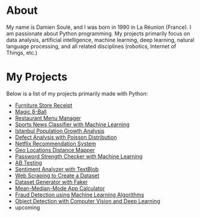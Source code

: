 # About

My name is Damien Soulé, and I was born in 1990 in La Réunion (France). I am passionate about Python programming. My projects primarily focus on data analysis, artificial intelligence, machine learning, deep learning, natural language processing, and all related disciplines (robotics, Internet of Things, etc.)

# My Projects

Below is a list of my projects primarily made with Python:

- [Furniture Store Receipt](https://github.com/dspydev/python-projects/tree/main/furniture-store-receipt)
- [Magic 8-Ball](https://github.com/dspydev/python-projects/tree/main/magic-8-ball-py)
- [Restaurant Menu Manager](https://github.com/dspydev/python-projects/tree/main/restaurant-menu-manager)
- [Sports News Classifier with Machine Learning](https://github.com/dspydev/python-projects/tree/main/sports-news-classifier-py)
- [Istanbul Population Growth Analysis](https://github.com/dspydev/python-projects/tree/main/istanbul-population-growth-analysis-py)
- [Defect Analysis with Poisson Distribution](https://github.com/dspydev/python-projects/tree/main/defect-analysis-with-poisson-distribution-py)
- [Netflix Recommendation System](https://github.com/dspydev/python-projects/tree/main/netflix-recommendation-system-py)
- [Geo Locations Distance Mapper](https://github.com/dspydev/python-projects/tree/main/geo-locations-distance-mapper-py)
- [Password Strength Checker with Machine Learning](https://github.com/dspydev/python-projects/tree/main/password-strength-checker)
- [AB Testing](https://github.com/dspydev/python-projects/tree/main/ab-testing)
- [Sentiment Analyzer with TextBlob](https://github.com/dspydev/python-projects/tree/main/sentiment-analyzer-with-textblob-py)
- [Web Scraping to Create a Dataset](https://github.com/dspydev/python-projects/tree/main/web-scraping-to-create-a-dataset)
- [Dataset Generator with Faker](https://github.com/dspydev/python-projects/tree/main/dataset-generator-with-faker)
- [Mean-Median-Mode App Calculator](https://github.com/dspydev/python-projects/tree/main/mean-median-mode-app-calculator)
- [Fraud Detection using Machine Learning Algorithms](https://github.com/dspydev/python-projects/tree/main/fraud-detection-using-machine-learning-algorithms)
- [Object Detection with Computer Vision and Deep Learning](https://github.com/dspydev/python-projects/tree/main/object-detection)
- upcoming
